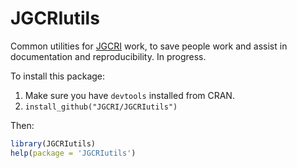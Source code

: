 # JGCRIutils
Common utilities for [JGCRI](http://www.globalchange.umd.edu) work, to save people work and assist in documentation and reproducibility. In progress.

To install this package:

1. Make sure you have `devtools` installed from CRAN.
2. `install_github("JGCRI/JGCRIutils")`

Then:

```R
library(JGCRIutils)
help(package = 'JGCRIutils')
```
